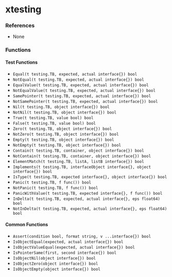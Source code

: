 # xtesting

### References

+ None

### Functions

#### Test Functions

+ `Equal(t testing.TB, expected, actual interface{}) bool`
+ `NotEqual(t testing.TB, expected, actual interface{}) bool`
+ `EqualValue(t testing.TB, expected, actual interface{}) bool`
+ `NotEqualValue(t testing.TB, expected, actual interface{}) bool`
+ `SamePointer(t testing.TB, expected, actual interface{}) bool`
+ `NotSamePointer(t testing.TB, expected, actual interface{}) bool`
+ `Nil(t testing.TB, object interface{}) bool`
+ `NotNil(t testing.TB, object interface{}) bool`
+ `True(t testing.TB, value bool) bool`
+ `False(t testing.TB, value bool) bool`
+ `Zero(t testing.TB, object interface{}) bool`
+ `NotZero(t testing.TB, object interface{}) bool`
+ `Empty(t testing.TB, object interface{}) bool`
+ `NotEmpty(t testing.TB, object interface{}) bool`
+ `Contain(t testing.TB, container, object interface{}) bool`
+ `NotContain(t testing.TB, container, object interface{}) bool`
+ `ElementMatch(t testing.TB, listA, listB interface{}) bool`
+ `Implements(t testing.TB, interfaceObject interface{}, object interface{}) bool`
+ `IsType(t testing.TB, expected interface{}, object interface{}) bool`
+ `Panic(t testing.TB, f func()) bool`
+ `NotPanic(t testing.TB, f func()) bool`
+ `PanicWithValue(t testing.TB, expected interface{}, f func()) bool`
+ `InDelta(t testing.TB, expected, actual interface{}, eps float64) bool`
+ `NotInDelta(t testing.TB, expected, actual interface{}, eps float64) bool`

#### Common Functions

+ `Assert(condition bool, format string, v ...interface{}) bool`
+ `IsObjectEqual(expected, actual interface{}) bool`
+ `IsObjectValueEqual(expected, actual interface{}) bool`
+ `IsPointerSame(first, second interface{}) bool`
+ `IsObjectNil(object interface{}) bool`
+ `IsObjectZero(object interface{}) bool`
+ `IsObjectEmpty(object interface{}) bool`

